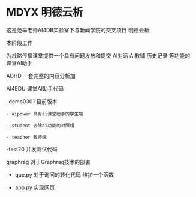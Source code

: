 # MDYX 明德云析
这是范举老师AI4DB实验室下与新闻学院的交叉项目 明德云析

本阶段工作

为战略传播课堂提供一个具有问题发放和提交 AI对话 AI教辅 历史记录 等功能的课堂AI助手

ADHD 一套完整的内容分析加

AI4EDU 课堂AI助手代码 

-demo0301 目前版本

    - aipower 具有ai课堂助手的学生端
     
    - student 去除ai功能的对照组
     
    - teacher 教师端
     
-test20 并发测试代码

graphrag 对于Graphrag技术的部署

- que.py 对于询问的转化代码 维护一个函数

- app.py 实现网页